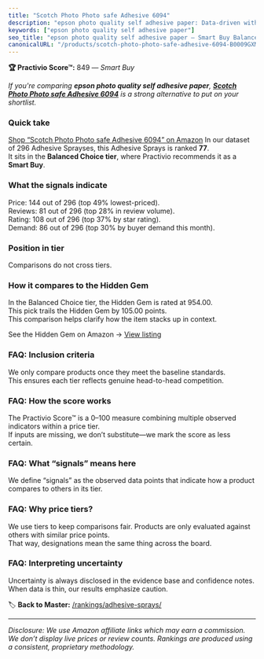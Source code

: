 ```yaml
---
title: "Scotch Photo Photo safe Adhesive 6094"
description: "epson photo quality self adhesive paper: Data-driven within Balanced Choice ranking using the Practivio Score™. Positioned by quality, value, demand, findabili…"
keywords: ["epson photo quality self adhesive paper"]
seo_title: "epson photo quality self adhesive paper — Smart Buy Balanced Choice (2025)"
canonicalURL: "/products/scotch-photo-photo-safe-adhesive-6094-B0009GXMJG/"
---
```


**🏆 Practivio Score™:** 849 — _Smart Buy_


*If you're comparing **epson photo quality self adhesive paper**, **[Scotch Photo Photo safe Adhesive 6094](https://www.amazon.com/dp/B0009GXMJG?tag=practivio-20)** is a strong alternative to put on your shortlist.*
### Quick take
[Shop “Scotch Photo Photo safe Adhesive 6094” on Amazon](https://www.amazon.com/dp/B0009GXMJG?tag=practivio-20)
In our dataset of 296 Adhesive Sprayses, this Adhesive Sprays is ranked **77**.  
It sits in the **Balanced Choice tier**, where Practivio recommends it as a **Smart Buy**.

### What the signals indicate
Price: 144 out of 296 (top 49% lowest-priced).  
Reviews: 81 out of 296 (top 28% in review volume).  
Rating: 108 out of 296 (top 37% by star rating).  
Demand: 86 out of 296 (top 30% by buyer demand this month).

### Position in tier
Comparisons do not cross tiers.

### How it compares to the Hidden Gem
In the Balanced Choice tier, the Hidden Gem is rated at 954.00.  
This pick trails the Hidden Gem by 105.00 points.  
This comparison helps clarify how the item stacks up in context.  

See the Hidden Gem on Amazon → [View listing](https://www.amazon.com/dp/B000HBNU9K?tag=practivio-20)

### FAQ: Inclusion criteria
We only compare products once they meet the baseline standards.  
This ensures each tier reflects genuine head-to-head competition.

### FAQ: How the score works
The Practivio Score™ is a 0–100 measure combining multiple observed indicators within a price tier.  
If inputs are missing, we don’t substitute—we mark the score as less certain.

### FAQ: What “signals” means here
We define “signals” as the observed data points that indicate how a product compares to others in its tier.

### FAQ: Why price tiers?
We use tiers to keep comparisons fair. Products are only evaluated against others with similar price points.  
That way, designations mean the same thing across the board.

### FAQ: Interpreting uncertainty
Uncertainty is always disclosed in the evidence base and confidence notes.  
When data is thin, our results emphasize caution.


🏷️ **Back to Master:** [/rankings/adhesive-sprays/](/rankings/adhesive-sprays/)

---
_Disclosure: We use Amazon affiliate links which may earn a commission. We don’t display live prices or review counts. Rankings are produced using a consistent, proprietary methodology._

